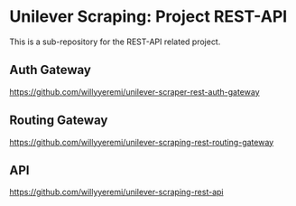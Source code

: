 # Unilever Scraping: Project REST-API
This is a sub-repository for the REST-API related project.

## Auth Gateway
https://github.com/willyyeremi/unilever-scraper-rest-auth-gateway

## Routing Gateway
https://github.com/willyyeremi/unilever-scraping-rest-routing-gateway

## API
https://github.com/willyyeremi/unilever-scraping-rest-api
